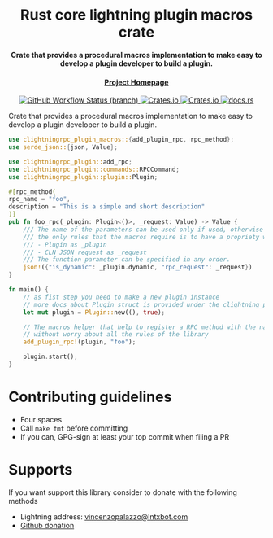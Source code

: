<div align="center">
  <h1>Rust core lightning plugin macros crate</h1>

  <p>
    <strong>Crate that provides a procedural macros implementation to make easy to develop a plugin developer to build a plugin.</strong>
  </p>

  <p>
  </p>

  <h4>
    <a href="https://github.com/laanwj/rust-clightning-rpc">Project Homepage</a>
  </h4>
 
  <a href="https://github.com/laanwj/rust-clightning-rpc/actions">
    <img alt="GitHub Workflow Status (branch)" src="https://img.shields.io/github/workflow/status/laanwj/rust-clightning-rpc/Integration%20testing/master?style=flat-square"/>
  </a>
  
  <a href="https://crates.io/clightningrpc">
    <img alt="Crates.io" src="https://img.shields.io/crates/v/clightningrpc?style=flat-square"/>
  </a>
  
  <a href="https://crates.io/clightningrpc">
    <img alt="Crates.io" src="https://img.shields.io/crates/d/clightningrpc?style=flat-square"/>
  </a>
  
  <a href="https://docs.rs/clightningrpc">
    <img alt="docs.rs" src="https://img.shields.io/docsrs/clightningrpc?style=flat-square"/>
  </a>

</div>

Crate that provides a procedural macros implementation to make easy to develop a plugin developer to build a plugin.

```rust
use clightningrpc_plugin_macros::{add_plugin_rpc, rpc_method};
use serde_json::{json, Value};

use clightningrpc_plugin::add_rpc;
use clightningrpc_plugin::commands::RPCCommand;
use clightningrpc_plugin::plugin::Plugin;

#[rpc_method(
rpc_name = "foo",
description = "This is a simple and short description"
)]
pub fn foo_rpc(_plugin: Plugin<()>, _request: Value) -> Value {
    /// The name of the parameters can be used only if used, otherwise can be omitted
    /// the only rules that the macros require is to have a propriety with the following rules:
    /// - Plugin as _plugin
    /// - CLN JSON request as _request
    /// The function parameter can be specified in any order.
    json!({"is_dynamic": _plugin.dynamic, "rpc_request": _request})
}

fn main() {
    // as fist step you need to make a new plugin instance
    // more docs about Plugin struct is provided under the clightning_plugin crate
    let mut plugin = Plugin::new((), true);

    // The macros helper that help to register a RPC method with the name
    // without worry about all the rules of the library
    add_plugin_rpc!(plugin, "foo");

    plugin.start();
}
```

# Contributing guidelines

- Four spaces
- Call `make fmt` before committing
- If you can, GPG-sign at least your top commit when filing a PR

# Supports

If you want support this library consider to donate with the following methods

- Lightning address: vincenzopalazzo@lntxbot.com
- [Github donation](https://github.com/sponsors/vincenzopalazzo)
